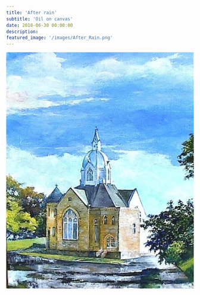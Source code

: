 ```yaml
---
title: 'After rain'
subtitle: 'Oil on canvas'
date: 2018-06-30 00:00:00
description:
featured_image: '/images/After_Rain.png'
---
```


![](/images/After_Rain.png)
